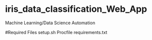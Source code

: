 # iris_data_classification_Web_App
Machine Learning/Data Science Automation

#Required Files
setup.sh
Procfile
requirements.txt